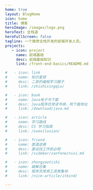 ```yaml
---
home: true
layout: BlogHome
icon: home
title: 博客
heroImage: /images/logo.png
heroText: 全栈道
heroFullScreen: false
tagline: 一个推崇全栈开发的前端开发人员。
projects:
   - icon: project
     name: 前端基础
     desc: 前端基础知识
     link: /front-end-basics/README.md

#   - icon: link
#     name: 知识星球
#     desc: 二哥的编程学习圈子
#     link: /zhishixingqiu/

#   - icon: book
#     name: Java电子书下载
#     desc: Java程序员常读书单，附下载地址
#     link: /download/java.md

#   - icon: article
#     name: 学习路线
#     desc: CS 学习指南
#     link: /xuexiluxian/

#   - icon: friend
#     name: 面渣逆袭
#     desc: 面试找工作前必刷
#     link: /sidebar/sanfene/nixi.md

#   - icon: zhongyaotishi
#     name: 破解合集
#     desc: 程序员常用工具聚集地
#     link: /nice-article/itmind/

---
```

